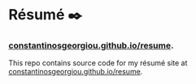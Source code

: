 # Résumé :black_nib:
### [constantinosgeorgiou.github.io/resume](https://constantinosgeorgiou.github.io/resume).

This repo contains source code for my résumé site at [constantinosgeorgiou.github.io/resume](https://constantinosgeorgiou.github.io/resume). 
